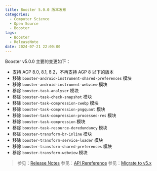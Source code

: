 ```yaml
---
title: Booster 5.0.0 版本发布
categories:
  - Computer Science
  - Open Source
  - Booster
tags:
  - Booster
  - ReleaseNote
date: 2024-07-21 22:00:00
---
```


Booster v5.0.0 主要的变更如下：

- 支持 AGP 8.0, 8.1, 8.2，不再支持 AGP 8 以下的版本
- 移除 `booster-android-instrument-shared-preferences` 模块
- 移除 `booster-android-instrument-webview` 模块
- 移除 `booster-task-analyser` 模块
- 移除 `booster-task-check-snapshot` 模块
- 移除 `booster-task-compression-cwebp` 模块
- 移除 `booster-task-compression-pngquant` 模块
- 移除 `booster-task-compression-processed-res` 模块
- 移除 `booster-task-compression` 模块
- 移除 `booster-task-resource-deredundancy` 模块
- 移除 `booster-transform-br-inline` 模块
- 移除 `booster-transform-service-loader` 模块
- 移除 `booster-transform-shared-preferences` 模块
- 移除 `booster-transform-webview` 模块

> 参见：[Release Notes](https://github.com/didi/booster/blob/master/RELEASE-NOTES.md#v4163)
> 参见：[API Rereference](https://reference.johnsonlee.io/booster)
> 参见：[Migrate to v5.x](https://booster.johnsonlee.io/zh/migration/)
